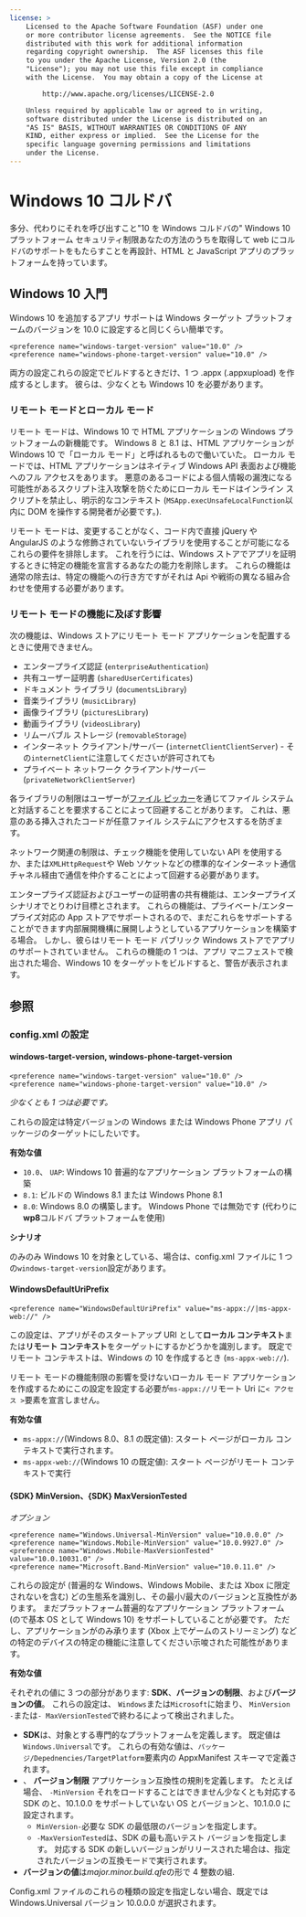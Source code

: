 ```yaml
---
license: >
    Licensed to the Apache Software Foundation (ASF) under one
    or more contributor license agreements.  See the NOTICE file
    distributed with this work for additional information
    regarding copyright ownership.  The ASF licenses this file
    to you under the Apache License, Version 2.0 (the
    "License"); you may not use this file except in compliance
    with the License.  You may obtain a copy of the License at

        http://www.apache.org/licenses/LICENSE-2.0

    Unless required by applicable law or agreed to in writing,
    software distributed under the License is distributed on an
    "AS IS" BASIS, WITHOUT WARRANTIES OR CONDITIONS OF ANY
    KIND, either express or implied.  See the License for the
    specific language governing permissions and limitations
    under the License.
---
```


# Windows 10 コルドバ

多分、代わりにそれを呼び出すこと"10 を Windows コルドバの" Windows 10 プラットフォーム セキュリティ制限あなたの方法のうちを取得して web にコルドバのサポートをもたらすことを再設計、HTML と JavaScript アプリのプラットフォームを持っています。

## Windows 10 入門

Windows 10 を追加するアプリ サポートは Windows ターゲット プラットフォームのバージョンを 10.0 に設定すると同じくらい簡単です。

    <preference name="windows-target-version" value="10.0" />
    <preference name="windows-phone-target-version" value="10.0" />
    

両方の設定これらの設定でビルドするときだけ、1 つ .appx (.appxupload) を作成するとします。 彼らは、少なくとも Windows 10 を必要があります。

### リモート モードとローカル モード

リモート モードは、Windows 10 で HTML アプリケーションの Windows プラットフォームの新機能です。 Windows 8 と 8.1 は、HTML アプリケーションが Windows 10 で「ローカル モード」と呼ばれるもので働いていた。 ローカル モードでは、HTML アプリケーションはネイティブ Windows API 表面および機能へのフル アクセスをあります。 悪意のあるコードによる個人情報の漏洩になる可能性があるスクリプト注入攻撃を防ぐためにローカル モードはインライン スクリプトを禁止し、明示的なコンテキスト (`MSApp.execUnsafeLocalFunction`以内に DOM を操作する開発者が必要です。).

リモート モードは、変更することがなく、コード内で直接 jQuery や AngularJS のような修飾されていないライブラリを使用することが可能になるこれらの要件を排除します。 これを行うには、Windows ストアでアプリを証明するときに特定の機能を宣言するあなたの能力を削除します。 これらの機能は通常の除去は、特定の機能への行き方ですがそれは Api や戦術の異なる組み合わせを使用する必要があります。

### リモート モードの機能に及ぼす影響

次の機能は、Windows ストアにリモート モード アプリケーションを配置するときに使用できません。

  * エンタープライズ認証 (`enterpriseAuthentication`)
  * 共有ユーザー証明書 (`sharedUserCertificates`)
  * ドキュメント ライブラリ (`documentsLibrary`)
  * 音楽ライブラリ (`musicLibrary`)
  * 画像ライブラリ (`picturesLibrary`)
  * 動画ライブラリ (`videosLibrary`)
  * リムーバブル ストレージ (`removableStorage`)
  * インターネット クライアント/サーバー (`internetClientClientServer`) - その`internetClient`に注意してくださいが許可されても
  * プライベート ネットワーク クライアント/サーバー (`privateNetworkClientServer`)

各ライブラリの制限はユーザーが[ファイル ピッカー](https://msdn.microsoft.com/en-us/library/windows/apps/windows.storage.pickers.fileopenpicker.aspx)を通じてファイル システムと対話することを要求することによって回避することがあります。 これは、悪意のある挿入されたコードが任意ファイル システムにアクセスするを防ぎます。

ネットワーク関連の制限は、チェック機能を使用していない API を使用するか、または`XMLHttpRequest`や Web ソケットなどの標準的なインターネット通信チャネル経由で通信を仲介することによって回避する必要があります。

エンタープライズ認証およびユーザーの証明書の共有機能は、エンタープライズ シナリオでとりわけ目標とされます。 これらの機能は、プライベート/エンタープライズ対応の App ストアでサポートされるので、まだこれらをサポートすることができます内部展開機構に展開しようとしているアプリケーションを構築する場合。 しかし、彼らはリモート モード パブリック Windows ストアでアプリのサポートされていません。 これらの機能の 1 つは、アプリ マニフェストで検出された場合、Windows 10 をターゲットをビルドすると、警告が表示されます。

## 参照

### config.xml の設定

#### windows-target-version, windows-phone-target-version

    <preference name="windows-target-version" value="10.0" />
    <preference name="windows-phone-target-version" value="10.0" />
    

*少なくとも 1 つは必要です。*

これらの設定は特定バージョンの Windows または Windows Phone アプリ パッケージのターゲットにしたいです。

**有効な値**

  * `10.0`、 `UAP`: Windows 10 普遍的なアプリケーション プラットフォームの構築
  * `8.1`: ビルドの Windows 8.1 または Windows Phone 8.1
  * `8.0`: Windows 8.0 の構築します。 Windows Phone では無効です (代わりに**wp8**コルドバ プラットフォームを使用)

**シナリオ**

のみのみ Windows 10 を対象としている、場合は、config.xml ファイルに 1 つの`windows-target-version`設定があります。

#### WindowsDefaultUriPrefix

    <preference name="WindowsDefaultUriPrefix" value="ms-appx://|ms-appx-web://" />
    

この設定は、アプリがそのスタートアップ URI として**ローカル コンテキスト**または**リモート コンテキスト**をターゲットにするかどうかを識別します。 既定でリモート コンテキストは、Windows の 10 を作成するとき (`ms-appx-web://`).

リモート モードの機能制限の影響を受けないローカル モード アプリケーションを作成するためにこの設定を設定する必要が`ms-appx://`リモート Uri に`< アクセス >`要素を宣言しません。

**有効な値**

  * `ms-appx://`(Windows 8.0、8.1 の既定値): スタート ページがローカル コンテキストで実行されます。
  * `ms-appx-web://`(Windows 10 の既定値): スタート ページがリモート コンテキストで実行

#### {SDK} MinVersion、{SDK} MaxVersionTested

*オプション*

    <preference name="Windows.Universal-MinVersion" value="10.0.0.0" />
    <preference name="Windows.Mobile-MinVersion" value="10.0.9927.0" />
    <preference name="Windows.Mobile-MaxVersionTested" value="10.0.10031.0" />
    <preference name="Microsoft.Band-MinVersion" value="10.0.11.0" />
    

これらの設定が (普遍的な Windows、Windows Mobile、または Xbox に限定されないを含む) どの生態系を識別し、その最小/最大のバージョンと互換性があります。 まだプラットフォーム普遍的なアプリケーション プラットフォーム (ので基本 OS として Windows 10) をサポートしていることが必要です。 ただし、アプリケーションがのみ承ります (Xbox 上でゲームのストリーミング) などの特定のデバイスの特定の機能に注意してください示唆された可能性があります。

**有効な値**

それぞれの値に 3 つの部分があります: **SDK**、**バージョンの制限**、および**バージョンの値**。 これらの設定は、 `Windows`または`Microsoft`に始まり、 `MinVersion -`または`- MaxVersionTested`で終わるによって検出されました。

  * **SDK**は、対象とする専門的なプラットフォームを定義します。 既定値は`Windows.Universal`です。 これらの有効な値は、`パッケージ/Depednencies/TargetPlatform`要素内の AppxManifest スキーマで定義されます。
  * 、 **バージョン制限** アプリケーション互換性の規則を定義します。 たとえば場合、 `-MinVersion` それをロードすることはできません少なくとも対応する SDK のと、10.1.0.0 をサポートしていない OS とバージョンと、10.1.0.0 に設定されます。 
      * `MinVersion-`必要な SDK の最低限のバージョンを指定します。
      * `-MaxVersionTested`は、SDK の最も高いテスト バージョンを指定します。 対応する SDK の新しいバージョンがリリースされた場合は、指定されたバージョンの互換モードで実行されます。
  * **バージョンの値**は*major.minor.build.qfe*の形で 4 整数の組. 

Config.xml ファイルのこれらの種類の設定を指定しない場合、既定では Windows.Universal バージョン 10.0.0.0 が選択されます。